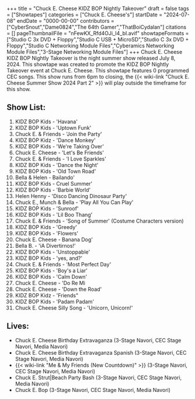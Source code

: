 +++
title = "Chuck E. Cheese KIDZ BOP Nightly Takeover"
draft = false
tags = ["Showtapes"]
categories = ["Chuck E. Cheese's"]
startDate = "2024-07-08"
endDate = "0000-00-00"
contributors = ["CyberSnout","Dame0824","The 64th Gamer","ThatBoiCydalan"]
citations = []
pageThumbnailFile = "nFewKX_Rfd4OJi_I4_bI.avif"
showtapeFormats = ["Studio C 3x DVD + Floppy","Studio C USB + MicroSD","Studio C 3x DVD + Floppy","Studio C Networking Module Files","Cyberamics Networking Module Files","3-Stage Networking Module Files"]
+++
Chuck E. Cheese KIDZ BOP Nightly Takeover is the night summer show released July 8, 2024.
This showtape was created to promote the KIDZ BOP Nightly Takeover event at Chuck E. Cheese. This showtape features 0 programmed CEC songs. This show runs from 6pm to closing, the {{< wiki-link "Chuck E. Cheese Summer Show 2024 Part 2" >}} will play outside the timeframe for this show.

## Show List:

1.  KIDZ BOP Kids - 'Havana'
2.  KIDZ BOP Kids - 'Uptown Funk'
3.  Chuck E. & Friends - 'Join the Party'
4.  KIDZ BOP Kidz - 'Dance Monkey'
5.  KIDZ BOP Kids - 'We're Taking Over'
6.  Chuck E. Cheese - 'Let's Be Friends'
7.  Chuck E. & Friends - 'I Love Sparkles'
8.  KIDZ BOP Kids - 'Dance the Night'
9.  KIDZ BOP Kids - 'Old Town Road'
10. Bella & Helen - Bailando'
11. KIDZ BOP Kids - Cruel Summer'
12. KIDZ BOP Kids - 'Barbie World'
13. Helen Henny - 'Disco Dancing Dinosaur Party'
14. Chuck E., Munch & Bella - 'Play All You Can Play'
15. KIDZ BOP Kids - 'Sunroof'
16. KIDZ BOP Kids - 'Lil Boo Thang'
17. Chuck E. & Friends - 'Song of Summer' (Costume Characters version)
18. KIDZ BOP Kids - 'Greedy'
19. KIDZ BOP Kids - 'Flowers'
20. Chuck E. Cheese - Banana Dog'
21. Bella B. - 'iA Divertirnos!'
22. KIDZ BOP Kids - 'Unstoppable'
23. KIDZ BOP Kids - 'yes, and?'
24. Chuck E. & Friends - 'Most Perfect Day'
25. KIDZ BOP Kids - 'Boy's a Liar'
26. KIDZ BOP Kids - 'Calm Down'
27. Chuck E. Cheese - 'Do Re Mi
28. Chuck E. Cheese - 'Down the Road'
29. KIDZ BOP Kidz - 'Friends"
30. KIDZ BOP Kids - 'Padam Padam'
31. Chuck E. Cheese Silly Song - 'Unicorn, Unicorn!'

## Lives:

- Chuck E. Cheese Birthday Extravaganza (3-Stage Navori, CEC Stage Navori, Media Navori)
- Chuck E. Cheese Birthday Extravaganza Spanish (3-Stage Navori, CEC Stage Navori, Media Navori)
- {{< wiki-link "Me & My Friends (New Countdown)" >}} (3-Stage Navori, CEC Stage Navori, Media Navori)
- Chuck E. Strut|Beach Party Bash (3-Stage Navori, CEC Stage Navori, Media Navori)
- Chuck E. Bop (3-Stage Navori, CEC Stage Navori, Media Navori)
